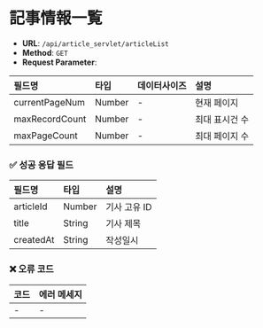 # 記事情報一覧

- **URL**: `/api/article_servlet/articleList`
- **Method**: `GET`
- **Request Parameter**:

| 필드명          | 타입   | 데이터사이즈  |  설명       |
|:---------------|:-------|:-----------|:------------|
| currentPageNum | Number | -          | 현재 페이지   |
| maxRecordCount | Number | -          | 최대 표시건 수 |
| maxPageCount   | Number | -          | 최대 페이지 수 |

### ✅ 성공 응답 필드

| 필드명    | 타입   | 설명           |
|:----------|:-------|:-------------|
| articleId | Number | 기사 고유 ID |
| title     | String | 기사 제목    |
| createdAt | String | 작성일시     |

### ❌ 오류 코드

| 코드  | 에러 메세지 |
|:-----|:-----------|
| -    | -          |